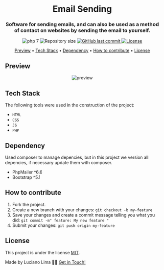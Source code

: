 <h1 align="center">
  Email Sending
</h1>

<h3 align="center">
  Software for sending emails, and can also be used as a method of contact on websites by sending the email to yourself.
</h3>

<p align="center">
<img alt="php 7" src="https://img.shields.io/badge/php-%5E7.1.3-green">
<img alt="Repository size" src="https://img.shields.io/github/repo-size/lwlima/email-sending">
<a href="https://github.com/lwlima/email-sending/commits/master">
    <img alt="GitHub last commit" src="https://img.shields.io/github/last-commit/lwlima/email-sending">
</a>
<a alt="LICENSE" href="./LICENSE">
  <img alt="License" src="https://img.shields.io/badge/license-MIT-yellowgreen">
</a>
</p>

<p align="center">
	 <a href="#preview">Preview</a> • 
	 <a href="#tech-stack">Tech Stack</a> • 
   <a href="#dependency">Dependency</a> • 
	 <a href="#how-to-contribute">How to contribute</a> • 
	 <a href="#license">License</a>
</p>

## Preview
<p align="center">
  <img alt="preview" src="https://user-images.githubusercontent.com/22258650/166217850-4d94ca7d-5257-4e93-987d-f5aca2662005.png">
</p>

## Tech Stack
The following tools were used in the construction of the project:
- `HTML`
- `CSS`
- `JS`
- `PHP`

## Dependency
Used composer to manage depencies, but in this project we version all depencies, if necessary update them with composer.
- PhpMailer ^6.6
- Bootstrap ^5.1

<h2 id="how-to-contribute">How to contribute</h2>

1. Fork the project.
2. Create a new branch with your changes: `git checkout -b my-feature`
3. Save your changes and create a commit message telling you what you did: `git commit -m" feature: My new feature "`
4. Submit your changes: `git push origin my-feature`

## License

This project is under the license [MIT](./LICENSE).

Made by Luciano Lima 👋🏽 [Get in Touch!](Https://www.linkedin.com/in/luciano-lima-135816141/)
